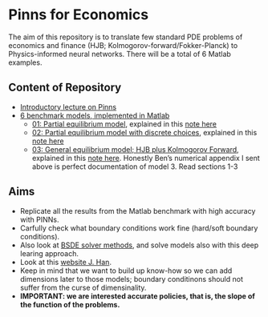 # Pinns for Economics

The aim of this repository is to translate few standard PDE problems of economics and finance (HJB; Kolmogorov-forward/Fokker-Planck) to Physics-informed neural networks.
There will be a total of 6 Matlab examples.

## Content of Repository

* [Introductory lecture on Pinns](Pinn_lecture)
* [6 benchmark models, implemented in Matlab](matlab_examples)
    - [01: Partial equilibrium model](matlab_examples/01_partial_equilibrium_diffusion), explained in this [note here](matlab_examples/notes.pdf)
    - [02: Partial equilibrium model with discrete choices](matlab_examples/02_partial_equilibrium_diffusion), explained in this [note here](matlab_examples/notes.pdf)
    - [03: General equilibrium model; HJB plus Kolmogorov Forward](matlab_examples/03_general_equilibrium), explained in this [note here](https://benjaminmoll.com/wp-content/uploads/2020/02/HACT_Numerical_Appendix.pdf). Honestly Ben’s numerical appendix I sent above is perfect documentation of model 3. Read sections 1-3


## Aims

* Replicate all the results from the Matlab benchmark with high accuracy with PINNs.
* Carfully check what boundary conditions work fine (hard/soft boundary conditions).
* Also look at [BSDE solver methods](https://arxiv.org/abs/2505.17032), and solve models also with this deep learing approach.
* Look at this [website J. Han](https://users.flatironinstitute.org/~jhan/).
* Keep in mind that we want to build up know-how so we can add dimensions later to those models; boundary conditinons should not suffer from the curse of dimensinality.
* **IMPORTANT: we are interested accurate policies, that is, the slope of the function of the problems.** 

    

